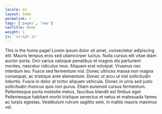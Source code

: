 ```yaml
---
locale: en
layout: home
permalink: /
tags: ['pages', 'nav']
navTitle: Home
weight: 1
js: 'script.js'
---
```


This is the home page! Lorem ipsum dolor sit amet, consectetur adipiscing elit. Mauris tempus eros sed
ullamcorper luctus. Nulla cursus elit vitae diam auctor porta. Orci varius natoque penatibus et magnis
dis parturient montes, nascetur ridiculus mus. Aliquam erat volutpat. Vivamus nec interdum leo. Fusce
sed fermentum nisl. Donec ultrices massa non magna consequat, ac tristique ante elementum. Donec ut arcu
ut nisl sollicitudin lobortis. Fusce in dolor at tortor aliquam vehicula. Donec in urna sed justo
sollicitudin rhoncus quis non purus. Etiam euismod cursus fermentum. Pellentesque porta molestie metus,
faucibus blandit est finibus eget. Pellentesque habitant morbi tristique senectus et netus et malesuada
fames ac turpis egestas. Vestibulum rutrum sagittis sem, in mattis mauris maximus vel.
